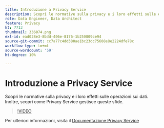 ```yaml
---
title: Introduzione a Privacy Service
description: Scopri le normative sulla privacy e i loro effetti sulle operazioni sui dati. Inoltre, scopri come Privacy Service gestisce queste sfide.
role: Data Engineer, Data Architect
feature: Privacy
kt: 7713
thumbnail: 336074.png
exl-id: ead028e3-8bdd-406e-8176-1b250809ce94
source-git-commit: cc7a77c4dd380ae1bc23dc75608e8e2224dfe78c
workflow-type: tm+mt
source-wordcount: '59'
ht-degree: 10%

---
```


# Introduzione a Privacy Service

Scopri le normative sulla privacy e i loro effetti sulle operazioni sui dati. Inoltre, scopri come Privacy Service gestisce queste sfide.

>[!VIDEO](https://video.tv.adobe.com/v/336074?quality=12&learn=on)

Per ulteriori informazioni, visita il [Documentazione Privacy Service](https://experienceleague.adobe.com/docs/experience-platform/privacy/home.html?lang=it)